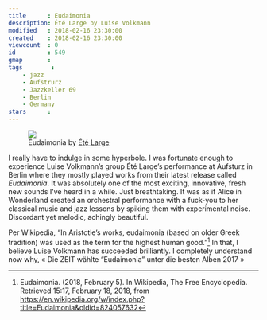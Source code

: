 ```yaml
---
title      : Eudaimonia
description: Été Large by Luise Volkmann
modified   : 2018-02-16 23:30:00
created    : 2018-02-16 23:30:00
viewcount  : 0
id         : 549
gmap       : 
tags        :
    - jazz
    - Aufstrurz
    - Jazzkeller 69
    - Berlin
    - Germany
stars      : 
---
```


<figure>
    <img src="IMG_3425.jpg">
    <figcaption>Eudaimonia by <a href="https://luisevolkmann.jimdo.com/été-large/" target="_blank">Été Large</a></figcaption>
</figure>

I really have to indulge in some hyperbole. I was fortunate enough to experience Luise Volkmann’s group Été Large’s performance at Aufsturz in Berlin where they mostly played works from their latest release called *Eudaimonia*. It was absolutely one of the most exciting, innovative, fresh new sounds I’ve heard in a while. Just breathtaking. It was as if Alice in Wonderland created an orchestral performance with a fuck-you to her classical music and jazz lessons by spiking them with experimental noise. Discordant yet melodic, achingly beautiful.

Per Wikipedia, “In Aristotle’s works, eudaimonia (based on older Greek tradition) was used as the term for the highest human good.”[^1] In that, I believe Luise Volkmann has succeeded brilliantly. I completely understand now why, « Die ZEIT wählte “Eudaimonia” unter die besten Alben 2017 »

[^1]: Eudaimonia. (2018, February 5). In Wikipedia, The Free Encyclopedia. Retrieved 15:17, February 18, 2018, from <a href="https://en.wikipedia.org/w/index.php?title=Eudaimonia&oldid=824057632" target="_blank">https://en.wikipedia.org/w/index.php?title=Eudaimonia&oldid=824057632</a>
